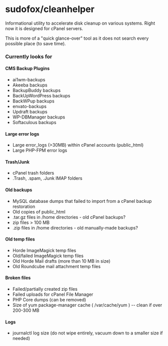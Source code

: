 # sudofox/cleanhelper

Informational utility to accelerate disk cleanup on various systems. Right now it is designed for cPanel servers.

This is more of a "quick glance-over" tool as it does not search every possible place (to save time).

### Currently looks for

#### CMS Backup Plugins

- ai1wm-backups
- Akeeba backups
- BackupBuddy backups
- BackUpWordPress backups
- BackWPup backups
- envato-backups
- Updraft backups
- WP-DBManager backups
- Softaculous backups

#### Large error logs

- Large error_logs (>30MB) within cPanel accounts (public_html)
- Large PHP-FPM error logs

#### Trash/Junk

- cPanel trash folders
- .Trash, .spam, .Junk IMAP folders

#### Old backups

- MySQL database dumps that failed to import from a cPanel backup restoration
- Old copies of public_html
- .tar.gz files in /home directories - old cPanel backups?
- zip files > 100 MB
- .zip files in /home directories - old manually-made backups?

#### Old temp files

- Horde ImageMagick temp files
- Old/failed ImageMagick temp files
- Old Horde Mail drafts (more than 10 MB in size)
- Old Roundcube mail attachment temp files

#### Broken files

- Failed/partially created zip files
- Failed uploads for cPanel File Manager
- PHP Core dumps (can be removed)
- Size of yum package-manager cache ( /var/cache/yum ) -- clean if over 200-300 MB

#### Logs

- journalctl log size (do not wipe entirely, vacuum down to a smaller size if needed)
